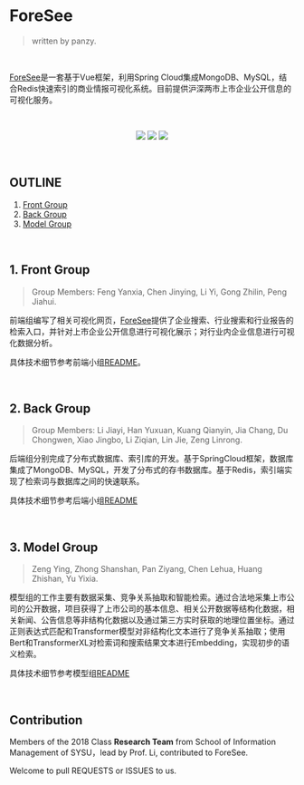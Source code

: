 # ForeSee
> written by panzy.

<br>

[ForeSee](http://180.76.249.27/weibo/foresee/vue_project_08/index.html#/)是一套基于Vue框架，利用Spring Cloud集成MongoDB、MySQL，结合Redis快速索引的商业情报可视化系统。目前提供沪深两市上市企业公开信息的可视化服务。

<br>

<p align="center">
  <img src="https://img.shields.io/badge/release-1.0-red"/>
  <img src = "https://img.shields.io/badge/language-python-blue.svg">
<img src = "https://img.shields.io/badge/language-Java-green.svg">
</p>

<br>

## OUTLINE
1. [Front Group](#front)
2. [Back Group](#back)
3. [Model Group](#model)

<br>

## <span id = "front">1. Front Group</span>

> Group Members: Feng Yanxia, Chen Jinying, Li Yi, Gong Zhilin, Peng Jiahui.

前端组编写了相关可视化网页，[ForeSee](http://180.76.249.27/weibo/foresee/vue_project_08/index.html#/)提供了企业搜索、行业搜索和行业报告的检索入口，并针对上市企业公开信息进行可视化展示；对行业内企业信息进行可视化数据分析。

具体技术细节参考前端小组[README](FrontEnd/README.md)。

<br>

## <span id = "back">2. Back Group</span>

> Group Members: Li Jiayi, Han Yuxuan, Kuang Qianyin, Jia Chang, Du Chongwen, Xiao Jingbo, Li Ziqian, Lin Jie, Zeng Linrong.

后端组分别完成了分布式数据库、索引库的开发。基于SpringCloud框架，数据库集成了MongoDB、MySQL，开发了分布式的存书数据库。基于Redis，索引端实现了检索词与数据库之间的快速联系。

具体技术细节参考后端小组[README](BackEnd/README.md)

<br>

## <span id = "model">3. Model Group</span>

> Zeng Ying, Zhong Shanshan, Pan Ziyang, Chen Lehua, Huang Zhishan, Yu Yixia.

模型组的工作主要有数据采集、竞争关系抽取和智能检索。通过合法地采集上市公司的公开数据，项目获得了上市公司的基本信息、相关公开数据等结构化数据，相关新闻、公告信息等非结构化数据以及通过第三方实时获取的地理位置坐标。通过正则表达式匹配和Transformer模型对非结构化文本进行了竞争关系抽取；使用Bert和TransformerXL对检索词和搜索结果文本进行Embedding，实现初步的语义检索。

具体技术细节参考模型组[README](Model/README.md)

<br>

## Contribution
Members of the 2018 Class **Research Team** from School of Information Management of SYSU，lead by Prof. Li, contributed to ForeSee.

Welcome to pull REQUESTS or ISSUES to us.